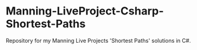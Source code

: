 # Manning-LiveProject-Csharp-Shortest-Paths
Repository for my Manning Live Projects 'Shortest Paths' solutions in C#.
